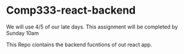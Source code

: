 # Comp333-react-backend

We will use 4/5 of our late days. This assignment will be completed by Sunday 10am

This Repo ciontains the backend fucntions of out react app.
